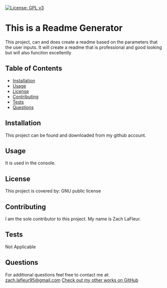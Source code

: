 
  [![License: GPL v3](https://img.shields.io/badge/License-GPLv3-blue.svg)](https://www.gnu.org/licenses/gpl-3.0)

  # This is a Readme Generator
  This project, can and does create a readme based on the parameters that the user inputs. It will create a readme that is professional and good looking but will also funciton excellently

  
## Table of Contents
  * [Installation](#intallation)
  * [Usage](#usage)
  * [License](#license)
  * [Contributing](#contributing)
  * [Tests](#tests)
  * [Questions](#questions)
    

  ## Installation
  This project can be found and downloaded from my github account.
  
  ## Usage
  It is used in the console.

  ## License
  This project is covered by: GNU public license
  
  ## Contributing
  I am the sole contributor to this project. My name is Zach LaFleur. 
  
  ## Tests
  Not Applicable

  ## Questions
  For additional questions feel free to contact me at: zach.lafleur95@gmail.com
 [Check out my other works on GitHub](https://github.com/MrCartree)
